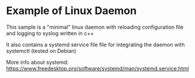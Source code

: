 # Example of Linux Daemon

This sample is a "minimal" linux daemon with reloading configuration file and logging to syslog written in c++

It also contains a systemd service file file for integrating the daemon with systemctl (tested on Debian)

More info about systemd:
https://www.freedesktop.org/software/systemd/man/systemd.service.html




